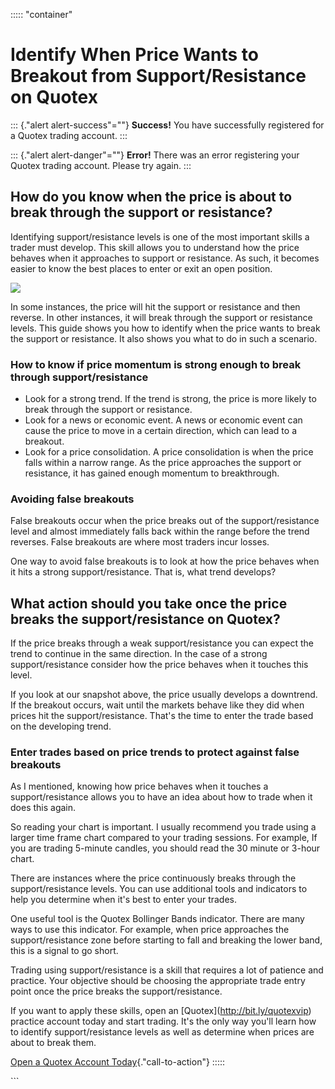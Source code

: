 ::::: \"container\"
# Identify When Price Wants to Breakout from Support/Resistance on Quotex

::: {."alert alert-success"=""}
**Success!** You have successfully registered for a Quotex trading
account.
:::

::: {."alert alert-danger"=""}
**Error!** There was an error registering your Quotex trading account.
Please try again.
:::

## How do you know when the price is about to break through the support or resistance?

Identifying support/resistance levels is one of the most important
skills a trader must develop. This skill allows you to understand how
the price behaves when it approaches to support or resistance. As such,
it becomes easier to know the best places to enter or exit an open
position.

[![](https://static.quotex.io/files/4_en/300_250.jpg)](https://traff.sbs/brokerqxlid)

In some instances, the price will hit the support or resistance and then
reverse. In other instances, it will break through the support or
resistance levels. This guide shows you how to identify when the price
wants to break the support or resistance. It also shows you what to do
in such a scenario.

### How to know if price momentum is strong enough to break through support/resistance

-   Look for a strong trend. If the trend is strong, the price is more
    likely to break through the support or resistance.
-   Look for a news or economic event. A news or economic event can
    cause the price to move in a certain direction, which can lead to a
    breakout.
-   Look for a price consolidation. A price consolidation is when the
    price falls within a narrow range. As the price approaches the
    support or resistance, it has gained enough momentum to
    breakthrough.

### Avoiding false breakouts

False breakouts occur when the price breaks out of the
support/resistance level and almost immediately falls back within the
range before the trend reverses. False breakouts are where most traders
incur losses.

One way to avoid false breakouts is to look at how the price behaves
when it hits a strong support/resistance. That is, what trend develops?

## What action should you take once the price breaks the support/resistance on Quotex?

If the price breaks through a weak support/resistance you can expect the
trend to continue in the same direction. In the case of a strong
support/resistance consider how the price behaves when it touches this
level.

If you look at our snapshot above, the price usually develops a
downtrend. If the breakout occurs, wait until the markets behave like
they did when prices hit the support/resistance. That's the time to
enter the trade based on the developing trend.

### Enter trades based on price trends to protect against false breakouts

As I mentioned, knowing how price behaves when it touches a
support/resistance allows you to have an idea about how to trade when it
does this again.

So reading your chart is important. I usually recommend you trade using
a larger time frame chart compared to your trading sessions. For
example, If you are trading 5-minute candles, you should read the 30
minute or 3-hour chart.

There are instances where the price continuously breaks through the
support/resistance levels. You can use additional tools and indicators
to help you determine when it's best to enter your trades.

One useful tool is the Quotex Bollinger Bands indicator. There are many
ways to use this indicator. For example, when price approaches the
support/resistance zone before starting to fall and breaking the lower
band, this is a signal to go short.

Trading using support/resistance is a skill that requires a lot of
patience and practice. Your objective should be choosing the appropriate
trade entry point once the price breaks the support/resistance.

If you want to apply these skills, open an
\[Quotex\](http://bit.ly/quotexvip) practice account today and start
trading. It's the only way you'll learn how to identify
support/resistance levels as well as determine when prices are about to
break them.

[Open a Quotex Account
Today](\%22https://traff.sbs/brokerqxlid\%22){."call-to-action"}
:::::

\`\`\`

